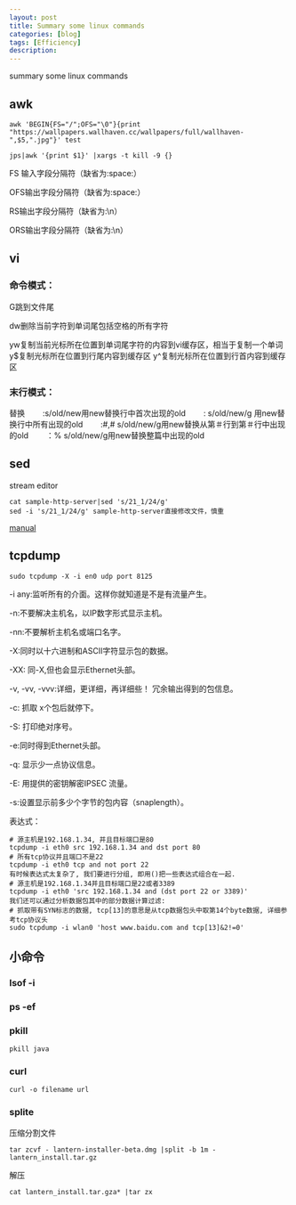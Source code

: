 ```yaml
---
layout: post
title: Summary some linux commands 
categories: [blog]
tags: [Efficiency]
description: 
---
```


summary some linux commands 

## awk

```
awk 'BEGIN{FS="/";OFS="\0"}{print "https://wallpapers.wallhaven.cc/wallpapers/full/wallhaven-",$5,".jpg"}' test
```
```
jps|awk '{print $1}' |xargs -t kill -9 {}
```

FS 输入字段分隔符（缺省为:space:）

OFS输出字段分隔符（缺省为:space:）

RS输出字段分隔符（缺省为:\n）

ORS输出字段分隔符（缺省为:\n）

## vi

### 命令模式：

G跳到文件尾

dw删除当前字符到单词尾包括空格的所有字符

yw复制当前光标所在位置到单词尾字符的内容到vi缓存区，相当于复制一个单词
y$复制光标所在位置到行尾内容到缓存区
y^复制光标所在位置到行首内容到缓存区

### 末行模式：

替换
　　:s/old/new用new替换行中首次出现的old
　　: s/old/new/g 用new替换行中所有出现的old
　　:#,# s/old/new/g用new替换从第＃行到第＃行中出现的old
　　：% s/old/new/g用new替换整篇中出现的old

## sed

stream editor

```
cat sample-http-server|sed 's/21_1/24/g'
sed -i 's/21_1/24/g' sample-http-server直接修改文件，慎重
```

[manual](http://coolshell.cn/articles/9104.html)

## tcpdump

`sudo tcpdump -X -i en0 udp port 8125`

-i any:监听所有的介面。这样你就知道是不是有流量产生。

-n:不要解决主机名，以IP数字形式显示主机。

-nn:不要解析主机名或端口名字。

-X:同时以十六进制和ASCII字符显示包的数据。

-XX: 同-X,但也会显示Ethernet头部。

-v, -vv, -vvv:详细，更详细，再详细些！ 冗余输出得到的包信息。

-c: 抓取 x个包后就停下。

-S: 打印绝对序号。

-e:同时得到Ethernet头部。

-q: 显示少一点协议信息。

-E: 用提供的密钥解密IPSEC 流量。

-s:设置显示前多少个字节的包内容（snaplength）。

表达式：

```
# 源主机是192.168.1.34, 并且目标端口是80
tcpdump -i eth0 src 192.168.1.34 and dst port 80
# 所有tcp协议并且端口不是22
tcpdump -i eth0 tcp and not port 22
有时候表达式太复杂了, 我们要进行分组, 即用()把一些表达式组合在一起.
# 源主机是192.168.1.34并且目标端口是22或者3389
tcpdump -i eth0 'src 192.168.1.34 and (dst port 22 or 3389)'
我们还可以通过分析数据包其中的部分数据计算过滤:
# 抓取带有SYN标志的数据, tcp[13]的意思是从tcp数据包头中取第14个byte数据, 详细参考tcp协议头
sudo tcpdump -i wlan0 'host www.baidu.com and tcp[13]&2!=0'
```

## 小命令

### lsof -i

### ps -ef

### pkill

`pkill java`

### curl

```shell
curl -o filename url
```

### splite
压缩分割文件
```
tar zcvf - lantern-installer-beta.dmg |split -b 1m - lantern_install.tar.gz
```
解压
```
cat lantern_install.tar.gza* |tar zx
```

